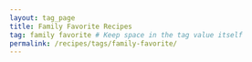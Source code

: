 ```yaml
---
layout: tag_page
title: Family Favorite Recipes
tag: family favorite # Keep space in the tag value itself
permalink: /recipes/tags/family-favorite/
---
```


